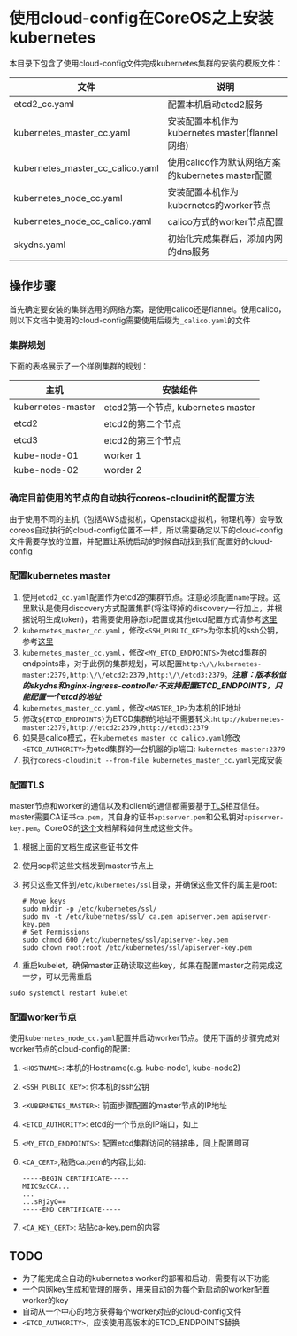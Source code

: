 # 使用cloud-config在CoreOS之上安装kubernetes
本目录下包含了使用cloud-config文件完成kubernetes集群的安装的模版文件：

|文件|说明|
|---|---|
|etcd2_cc.yaml|配置本机启动etcd2服务|
|kubernetes_master_cc.yaml|安装配置本机作为kubernetes master(flannel网络)|
|kubernetes_master_cc_calico.yaml|使用calico作为默认网络方案的kubernetes master配置|
|kubernetes_node_cc.yaml|安装配置本机作为kubernetes的worker节点|
|kubernetes_node_cc_calico.yaml|calico方式的worker节点配置|
|skydns.yaml|初始化完成集群后，添加内网的dns服务|

## 操作步骤
首先确定要安装的集群选用的网络方案，是使用calico还是flannel。使用calico，则以下文档中使用的cloud-config需要使用后缀为```_calico.yaml```的文件
### 集群规划
下面的表格展示了一个样例集群的规划：

|主机|安装组件|
|---|---|
|kubernetes-master|etcd2第一个节点, kubernetes master|
|etcd2|etcd2的第二个节点|
|etcd3|etcd2的第三个节点|
|kube-node-01|worker 1|
|kube-node-02|worder 2|

### 确定目前使用的节点的自动执行coreos-cloudinit的配置方法
由于使用不同的主机（包括AWS虚拟机，Openstack虚拟机，物理机等）会导致coreos自动执行的cloud-config位置不一样，所以需要确定以下的cloud-config文件需要存放的位置，并配置让系统启动的时候自动找到我们配置好的cloud-config

### 配置kubernetes master
1. 使用```etcd2_cc.yaml```配置作为etcd2的集群节点。注意必须配置```name```字段。这里默认是使用discovery方式配置集群(将注释掉的discovery一行加上，并根据说明生成token)，若需要使用静态ip配置或其他etcd配置方式请参考[这里](https://github.com/k8sp/etcd)
1. ```kubernetes_master_cc.yaml```，修改```<SSH_PUBLIC_KEY>```为你本机的ssh公钥，参考[这里](https://linuxconfig.org/passwordless-ssh)
1. ```kubernetes_master_cc.yaml```，修改```<MY_ETCD_ENDPOINTS>```为etcd集群的endpoints串，对于此例的集群规划，可以配置```http:\/\/kubernetes-master:2379,http:\/\/etcd2:2379,http:\/\/etcd3:2379```。***注意：版本较低的skydns和nginx-ingress-controller不支持配置ETCD_ENDPOINTS，只能配置一个etcd的地址***
1. ```kubernetes_master_cc.yaml```，修改```<MASTER_IP>```为本机的IP地址
1. 修改```${ETCD_ENDPOINTS}```为ETCD集群的地址不需要转义:```http://kubernetes-master:2379,http://etcd2:2379,http://etcd3:2379```
1. 如果是calico模式，在```kubernetes_master_cc_calico.yaml```修改```<ETCD_AUTHORITY>```为etcd集群的一台机器的ip端口: ```kubernetes-master:2379```
1. 执行```coreos-cloudinit --from-file kubernetes_master_cc.yaml```完成安装


### 配置TLS
master节点和worker的通信以及和client的通信都需要基于[TLS](https://github.com/k8sp/tls)相互信任。master需要CA证书```ca.pem```，其自身的证书```apiserver.pem```和公私钥对```apiserver-key.pem```。CoreOS的[这个](https://coreos.com/kubernetes/docs/latest/openssl.html)文档解释如何生成这些文件。

1. 根据上面的文档生成这些证书文件
1. 使用scp将这些文档发到master节点上
1. 拷贝这些文件到```/etc/kubernetes/ssl```目录，并确保这些文件的属主是root:

	```
	# Move keys
	sudo mkdir -p /etc/kubernetes/ssl/
	sudo mv -t /etc/kubernetes/ssl/ ca.pem apiserver.pem apiserver-key.pem
	# Set Permissions
	sudo chmod 600 /etc/kubernetes/ssl/apiserver-key.pem
	sudo chown root:root /etc/kubernetes/ssl/apiserver-key.pem
	```

1. 重启kubelet，确保master正确读取这些key，如果在配置master之前完成这一步，可以无需重启
  ```
  sudo systemctl restart kubelet
  ```

### 配置worker节点
使用```kubernetes_node_cc.yaml```配置并启动worker节点。使用下面的步骤完成对worker节点的cloud-config的配置:

1. ```<HOSTNAME>```: 本机的Hostname(e.g. kube-node1, kube-node2)
1. ```<SSH_PUBLIC_KEY>```: 你本机的ssh公钥
1. ```<KUBERNETES_MASTER>```: 前面步骤配置的master节点的IP地址
1. ```<ETCD_AUTHORITY>```: etcd的一个节点的IP端口，如上
1. ```<MY_ETCD_ENDPOINTS>```: 配置etcd集群访问的链接串，同上配置即可
1. ```<CA_CERT>```,粘贴ca.pem的内容,比如:

	```
	-----BEGIN CERTIFICATE-----
	MIIC9zCCA...
	...
	...sRj2yQ==
	-----END CERTIFICATE-----
	```

1. ```<CA_KEY_CERT>```: 粘贴ca-key.pem的内容


## TODO
* 为了能完成全自动的kubernetes worker的部署和启动，需要有以下功能
 * 一个内网key生成和管理的服务，用来自动的为每个新启动的worker配置worker的key
 * 自动从一个中心的地方获得每个worker对应的cloud-config文件
* ```<ETCD_AUTHORITY>```，应该使用高版本的ETCD_ENDPOINTS替换
